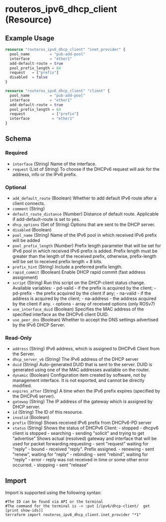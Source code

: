 # routeros_ipv6_dhcp_client (Resource)


## Example Usage
```terraform
resource "routeros_ipv6_dhcp_client" "inet_provider" {
  pool_name         = "pub-add-pool"
  interface         = "ether1"
  add-default-route = true
  pool_prefix_length = 64
  request   = ["prefix"]
  disabled  = false
}

resource "routeros_ipv6_dhcp_client" "client" {
  pool_name         = "pub-add-pool"
  interface         = "ether1"
  add-default-route = true
  pool_prefix_length = 64
  request            = ["prefix"]
  interface          = "ether1"
}
```

<!-- schema generated by tfplugindocs -->
## Schema

### Required

- `interface` (String) Name of the interface.
- `request` (List of String) To choose if the DHCPv6 request will ask for the address, info or the IPv6 prefix.

### Optional

- `add_default_route` (Boolean) Whether to add default IPv6 route after a client connects.
- `comment` (String)
- `default_route_distance` (Number) Distance of default route. Applicable if add-default-route is set to yes.
- `dhcp_options` (Set of String) Options that are sent to the DHCP server.
- `disabled` (Boolean)
- `pool_name` (String) Name of the IPv6 pool in which received IPv6 prefix will be added
- `pool_prefix_length` (Number) Prefix length parameter that will be set for IPv6 pool in which received IPv6 prefix is added. Prefix length must be greater than the length of the received prefix, otherwise, prefix-length will be set to received prefix length + 8 bits.
- `prefix_hint` (String) Include a preferred prefix length.
- `rapid_commit` (Boolean) Enable DHCP rapid commit (fast address assignment)
- `script` (String) Run this script on the DHCP-client status change. Available variables:
			- pd-valid - if the prefix is acquired by the client;
			- pd-prefix - the prefix acquired by the client if any;
			- na-valid - if the address is acquired by the client;
			- na-address - the address acquired by the client if any.
			- options - array of received options (only ROSv7)
- `use_interface_duid` (Boolean) Specifies the MAC address of the specified interface as the DHCPv6 client DUID.
- `use_peer_dns` (Boolean) Whether to accept the DNS settings advertised by the IPv6 DHCP Server.

### Read-Only

- `address` (String) IPv6 address, which is assigned to DHCPv6 Client from the Server.
- `dhcp_server_v6` (String) The IPv6 address of the DHCP server
- `duid` (String) Auto-generated DUID that is sent to the server. DUID is generated using one of the MAC addresses available on the router.
- `dynamic` (Boolean) Configuration item created by software, not by management interface. It is not exported, and cannot be directly modified.
- `expires_after` (String) A time when the IPv6 prefix expires (specified by the DHCPv6 server).
- `gateway` (String) The IP address of the gateway which is assigned by DHCP server.
- `id` (String) The ID of this resource.
- `invalid` (Boolean)
- `prefix` (String) Shows received IPv6 prefix from DHCPv6-PD server
- `status` (String) Shows the status of DHCPv6 Client:
			- stopped - dhcpv6 client is stopped
			- searching - sending "solicit" and trying to get "advertise"  Shows actual (resolved) gateway and interface that will be used for packet forwarding.requesting - sent "request" waiting for "reply"
			- bound - received "reply". Prefix assigned.
			- renewing - sent "renew", waiting for "reply"
			- rebinding - sent "rebind", waiting for "reply"
			- error - reply was not received in time or some other error occurred.
			- stopping - sent "release"

## Import
Import is supported using the following syntax:
```shell
#The ID can be found via API or the terminal
#The command for the terminal is -> :put [/ipv6/dhcp-client/  get [print show-ids]]
terraform import routeros_ipv6_dhcp_client.inet_provider "*1"
```
